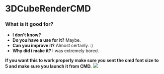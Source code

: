 # 3DCubeRenderCMD

### What is it good for?
* **I don't know?**
* **Do you have a use for it?** Maybe.
* **Can you improve it?** Almost certanly. :)
* **Why did i make it?** I was extremely bored.

**If you want this to work properly make sure you sent the cmd font size to 5 and make sure you launch it from CMD.**
![](name-of-giphy.gif)
